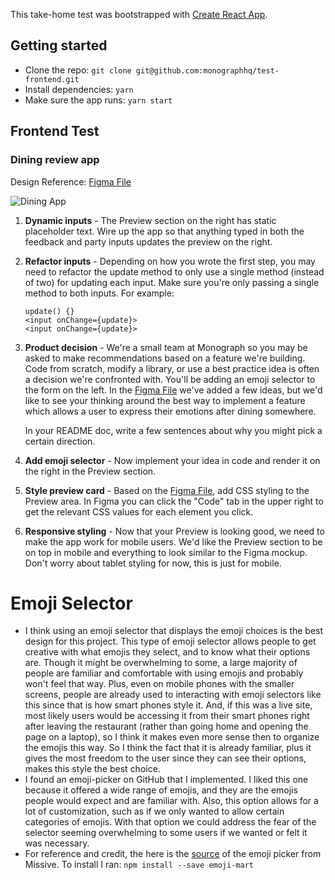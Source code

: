 This take-home test was bootstrapped with [Create React App](https://github.com/facebook/create-react-app).

## Getting started
- Clone the repo: `git clone git@github.com:monographhq/test-frontend.git`
- Install dependencies: `yarn`
- Make sure the app runs: `yarn start`

## Frontend Test

### Dining review app

Design Reference: [Figma File](https://www.figma.com/file/jjqRhIa54hOakjjAWkpbmC/Take-home-frontend-test?node-id=0%3A1)

![Dining App](/app.png)

1. **Dynamic inputs** - The Preview section on the right has static placeholder text. Wire up the app so that anything typed in both the feedback and party inputs updates the preview on the right.

2. **Refactor inputs** - Depending on how you wrote the first step, you may need to refactor the update method to only use a single method (instead of two) for updating each input. Make sure you're only passing a single method to both inputs. For example:
    ```
    update() {}
    <input onChange={update}>
    <input onChange={update}>
    ```

3. **Product decision** - We're a small team at Monograph so you may be asked to make recommendations based on a feature we're building. Code from scratch, modify a library, or use a best practice idea is often a decision we're confronted with. You'll be adding an emoji selector to the form on the left. In the [Figma File](https://www.figma.com/file/jjqRhIa54hOakjjAWkpbmC/Take-home-frontend-test?node-id=0%3A1) we've added a few ideas, but we'd like to see your thinking around the best way to implement a feature which allows a user to express their emotions after dining somewhere.

    In your README doc, write a few sentences about why you might pick a certain direction.

4. **Add emoji selector** - Now implement your idea in code and render it on the right in the Preview section.

5. **Style preview card** - Based on the [Figma File](https://www.figma.com/file/jjqRhIa54hOakjjAWkpbmC/Take-home-frontend-test?node-id=0%3A1), add CSS styling to the Preview area. In Figma you can click the "Code" tab in the upper right to get the relevant CSS values for each element you click.

6. **Responsive styling** - Now that your Preview is looking good, we need to make the app work for mobile users. We'd like the Preview section to be on top in mobile and everything to look similar to the Figma mockup. Don't worry about tablet styling for now, this is just for mobile.


# Emoji Selector
- I think using an emoji selector that displays the emoji choices is the best design for this project. This type of emoji selector allows people to get creative with what emojis they select, and to know what their options are. Though it might be overwhelming to some, a large majority of people are familiar and comfortable with using emojis and probably won't feel that way. Plus, even on mobile phones with the smaller screens, people are already used to interacting with emoji selectors like this since that is how smart phones style it. And, if this was a live site, most likely users would be accessing it from their smart phones right after leaving the restaurant (rather than going home and opening the page on a laptop), so I think it makes even more sense then to organize the emojis this way. So I think the fact that it is already familiar, plus it gives the most freedom to the user since they can see their options, makes this style the best choice. 
- I found an emoji-picker on GitHub that I implemented. I liked this one because it offered a wide range of emojis, and they are the emojis people would expect and are familiar with. Also, this option allows for a lot of customization, such as if we only wanted to allow certain categories of emojis. With that option we could address the fear of the selector seeming overwhelming to some users if we wanted or felt it was necessary. 
- For reference and credit, the here is the [source](https://missive.github.io/emoji-mart) of the emoji picker from Missive. To install I ran: `npm install --save emoji-mart`